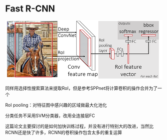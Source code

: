# Fast R-CNN

![071.png](071.png)

同样用选择性搜索算法来提取RoI，但是参考SPPnet将计算卷积的操作合并为了一个

RoI pooling：对特征图中感兴趣的区域做最大化池化

分类任务不采用SVM分类器，改用全连接层FC

这篇论文主要探讨的是如何加快训练过程，并没有进行特别大的改进，当然比RCNN还是快了许多，RCNN的卷积操作包含太多的重复运算
